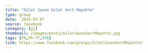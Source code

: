 ```yaml
---
title: "Gilet Jaune Gilet Vert Mayotte"
type: group
date:  2019-03-07
source: facebook
category: [gj]
thumbnail: /images/posts/GiletJauneVertMayotte.jpg
tags: [FR,FR-YT,976]
link: https://www.facebook.com/groups/GiletJauneVertMayotte/
---
```

